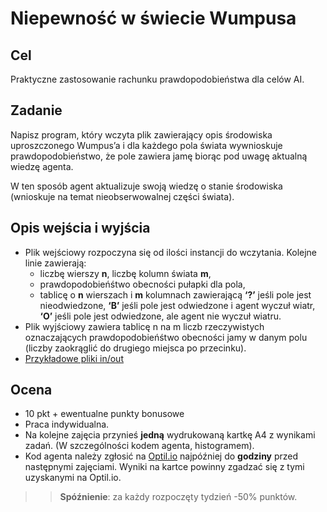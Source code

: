 # Niepewność w świecie Wumpusa

## Cel
Praktyczne zastosowanie rachunku prawdopodobieństwa dla celów AI.

## Zadanie
Napisz program, który wczyta plik zawierający opis środowiska uproszczonego Wumpus’a i dla każdego pola świata wywnioskuje prawdopodobieństwo, że pole zawiera jamę biorąc pod uwagę aktualną wiedzę agenta.


W ten sposób agent aktualizuje swoją wiedzę o stanie środowiska (wnioskuje na temat nieobserwowalnej części świata).

## Opis wejścia i wyjścia

* Plik wejściowy rozpoczyna się od ilości instancji do wczytania. Kolejne linie zawierają:
    * liczbę wierszy **n**, liczbę kolumn świata **m**,
    * prawdopodobieńśtwo obecności pułapki dla pola,
    * tablicę o **n** wierszach i **m** kolumnach zawierającą **‘?’** jeśli pole jest nieodwiedzone, **‘B’** jeśli pole jest odwiedzone i agent wyczuł wiatr, **‘O’** jeśli pole jest odwiedzone, ale agent nie wyczuł wiatru.
* Plik wyjściowy zawiera tablicę n na m liczb rzeczywistych oznaczających prawdopodobieńśtwo obecności jamy w danym polu (liczby zaokrąglić do drugiego miejsca po przecinku).
* [Przykładowe pliki in/out](test_cases)
## Ocena
* 10 pkt + ewentualne punkty bonusowe
* Praca indywidualna.
* Na kolejne zajęcia przynieś **jedną** wydrukowaną kartkę A4 z wynikami zadań. (W szczególności kodem agenta, histogramem).
* Kod agenta należy zgłosić na [Optil.io](https://www.optil.io/optilion/author/problem/3159) najpóźniej do **godziny** przed następnymi zajęciami. Wyniki na kartce powinny zgadzać się z tymi uzyskanymi na Optil.io.
>> **Spóźnienie**: za każdy rozpoczęty tydzień -50% punktów.